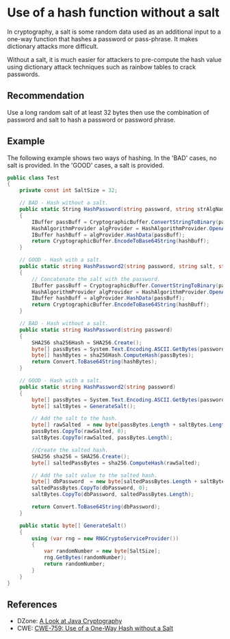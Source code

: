 # Use of a hash function without a salt
In cryptography, a salt is some random data used as an additional input to a one-way function that hashes a password or pass-phrase. It makes dictionary attacks more difficult.

Without a salt, it is much easier for attackers to pre-compute the hash value using dictionary attack techniques such as rainbow tables to crack passwords.


## Recommendation
Use a long random salt of at least 32 bytes then use the combination of password and salt to hash a password or password phrase.


## Example
The following example shows two ways of hashing. In the 'BAD' cases, no salt is provided. In the 'GOOD' cases, a salt is provided.


```csharp
public class Test
{
    private const int SaltSize = 32;

    // BAD - Hash without a salt.
    public static String HashPassword(string password, string strAlgName ="SHA256")
    {
        IBuffer passBuff = CryptographicBuffer.ConvertStringToBinary(password, BinaryStringEncoding.Utf8);
        HashAlgorithmProvider algProvider = HashAlgorithmProvider.OpenAlgorithm(strAlgName);
        IBuffer hashBuff = algProvider.HashData(passBuff);
        return CryptographicBuffer.EncodeToBase64String(hashBuff);
    }

    // GOOD - Hash with a salt.
    public static string HashPassword2(string password, string salt, string strAlgName ="SHA256")
    {
        // Concatenate the salt with the password.
        IBuffer passBuff = CryptographicBuffer.ConvertStringToBinary(password+salt, BinaryStringEncoding.Utf8);
        HashAlgorithmProvider algProvider = HashAlgorithmProvider.OpenAlgorithm(strAlgName);
        IBuffer hashBuff = algProvider.HashData(passBuff);
        return CryptographicBuffer.EncodeToBase64String(hashBuff);
    }

    // BAD - Hash without a salt.
    public static string HashPassword(string password)
    {
        SHA256 sha256Hash = SHA256.Create();
        byte[] passBytes = System.Text.Encoding.ASCII.GetBytes(password);
        byte[] hashBytes = sha256Hash.ComputeHash(passBytes);
        return Convert.ToBase64String(hashBytes);
    }

    // GOOD - Hash with a salt.
    public static string HashPassword2(string password)
    {
        byte[] passBytes = System.Text.Encoding.ASCII.GetBytes(password);
        byte[] saltBytes = GenerateSalt();

        // Add the salt to the hash.
        byte[] rawSalted  = new byte[passBytes.Length + saltBytes.Length]; 
        passBytes.CopyTo(rawSalted, 0);
        saltBytes.CopyTo(rawSalted, passBytes.Length);

        //Create the salted hash.         
        SHA256 sha256 = SHA256.Create();
        byte[] saltedPassBytes = sha256.ComputeHash(rawSalted);

        // Add the salt value to the salted hash.
        byte[] dbPassword  = new byte[saltedPassBytes.Length + saltBytes.Length];
        saltedPassBytes.CopyTo(dbPassword, 0);
        saltBytes.CopyTo(dbPassword, saltedPassBytes.Length);

        return Convert.ToBase64String(dbPassword);
    }

    public static byte[] GenerateSalt()
    {
        using (var rng = new RNGCryptoServiceProvider())
        {
            var randomNumber = new byte[SaltSize];
            rng.GetBytes(randomNumber);
            return randomNumber;
        }
    }
}

```

## References
* DZone: [A Look at Java Cryptography](https://dzone.com/articles/a-look-at-java-cryptography)
* CWE: [CWE-759: Use of a One-Way Hash without a Salt](https://cwe.mitre.org/data/definitions/759.html)
